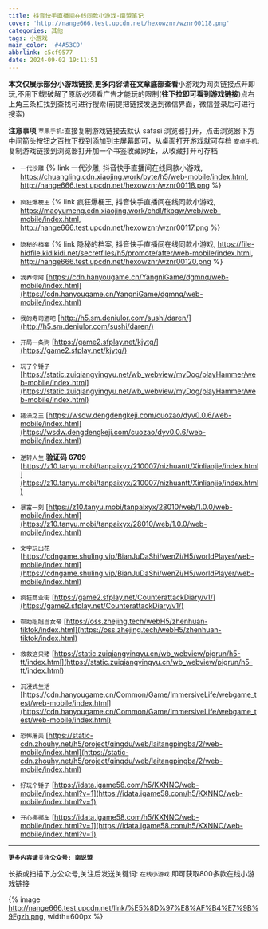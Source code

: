 ```yaml
---
title: 抖音快手直播间在线同款小游戏-南盟笔记
cover: 'http://nange666.test.upcdn.net/hexowznr/wznr00118.png'
categories: 其他
tags: 小游戏
main_color: '#4A53CD'
abbrlink: c5cf9577
date: 2024-09-02 19:11:51
---
```

**本文仅展示部分小游戏链接,更多内容请在文章底部查看**小游戏为网页链接点开即玩,不用下载!破解了原版必须看广告才能玩的限制(**往下拉即可看到游戏链接**)点右上角三条杠找到查找可进行搜索(前提把链接发送到微信界面，微信登录后可进行搜索)

**注意事项**
`苹果手机`:直接复制游戏链接去默认 safasi 浏览器打开，点击浏览器下方中间箭头按钮之百拉下找到添加到主屏幕即可，从桌面打开游戏就可存档
`安卓手机`:复制游戏链接到浏览器打开加一个书签收藏网址，从收藏打开可存档

- `一代沙雕`
{% link 一代沙雕, 抖音快手直播间在线同款小游戏, https://chuangling.cdn.xiaojing.work/byte/h5/web-mobile/index.html, http://nange666.test.upcdn.net/hexowznr/wznr00118.png %}

- `疯狂爆梗王`
{% link 疯狂爆梗王, 抖音快手直播间在线同款小游戏, https://maoyumeng.cdn.xiaojing.work/chdl/fkbgw/web/web-mobile/index.html, http://nange666.test.upcdn.net/hexowznr/wznr00117.png %}

- `隐秘的档案`
{% link 隐秘的档案, 抖音快手直播间在线同款小游戏, https://file-hidfile.kidikidi.net/secretfiles/h5/promote/after/web-mobile/index.html, http://nange666.test.upcdn.net/hexowznr/wznr00120.png %}

- `我养你阿`
[https://cdn.hanyougame.cn/YangniGame/dgmnq/web-mobile/index.html](https://cdn.hanyougame.cn/YangniGame/dgmnq/web-mobile/index.html)

- `我的寿司酒吧`
[http://h5.sm.deniulor.com/sushi/daren/](http://h5.sm.deniulor.com/sushi/daren/)

- `开局一条狗`
[https://game2.sfplay.net/kjytg/](https://game2.sfplay.net/kjytg/)

- `玩了个锤子`
[https://static.zuiqiangyingyu.net/wb_webview/myDog/playHammer/web-mobile/index.html](https://static.zuiqiangyingyu.net/wb_webview/myDog/playHammer/web-mobile/index.html)

- `搓澡之王`
[https://wsdw.dengdengkeji.com/cuozao/dyv0.0.6/web-mobile/index.html](https://wsdw.dengdengkeji.com/cuozao/dyv0.0.6/web-mobile/index.html)

- `逆转人生` **验证码 6789**
[https://z10.tanyu.mobi/tanpaixyx/210007/nizhuantt/Xinlianjie/index.html](https://z10.tanyu.mobi/tanpaixyx/210007/nizhuantt/Xinlianjie/index.html)

- `暴富一刻`
[https://z10.tanyu.mobi/tanpaixyx/28010/web/1.0.0/web-mobile/index.html](https://z10.tanyu.mobi/tanpaixyx/28010/web/1.0.0/web-mobile/index.html)

- `文字玩出花`
[https://cdngame.shuling.vip/BianJuDaShi/wenZi/H5/worldPlayer/web-mobile/index.html](https://cdngame.shuling.vip/BianJuDaShi/wenZi/H5/worldPlayer/web-mobile/index.html)

- `疯狂商业街`
[https://game2.sfplay.net/CounterattackDiary/v1/](https://game2.sfplay.net/CounterattackDiary/v1/)

- `帮助姐姐当女帝`
[https://oss.zhejing.tech/webH5/zhenhuan-tiktok/index.html](https://oss.zhejing.tech/webH5/zhenhuan-tiktok/index.html)

- `救救这只猪`
[https://static.zuiqiangyingyu.cn/wb_webview/pigrun/h5-tt/index.html](https://static.zuiqiangyingyu.cn/wb_webview/pigrun/h5-tt/index.html)

- `沉浸式生活`
[https://cdn.hanyougame.cn/Common/Game/ImmersiveLife/webgame_test/web-mobile/index.html](https://cdn.hanyougame.cn/Common/Game/ImmersiveLife/webgame_test/web-mobile/index.html)

- `恐怖屠夫`
[https://static-cdn.zhouhy.net/h5/project/qingdu/web/laitangpingba/2/web-mobile/index.html](https://static-cdn.zhouhy.net/h5/project/qingdu/web/laitangpingba/2/web-mobile/index.html)

- `好玩个锤子`
[https://idata.igame58.com/h5/KXNNC/web-mobile/index.html?v=1](https://idata.igame58.com/h5/KXNNC/web-mobile/index.html?v=1)

- `开心挪挪车`
[https://idata.igame58.com/h5/KXNNC/web-mobile/index.html?v=1](https://idata.igame58.com/h5/KXNNC/web-mobile/index.html?v=1)

***

**`更多内容请关注公众号: 南说盟`** 

长按或扫描下方公众号,关注后发送关键词: `在线小游戏` 即可获取800多款在线小游戏链接

{% image http://nange666.test.upcdn.net/link/%E5%8D%97%E8%AF%B4%E7%9B%9Fgzh.png, width=600px %}